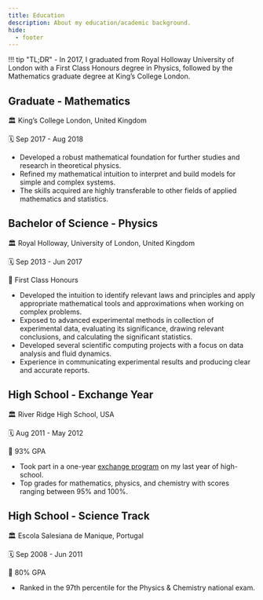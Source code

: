 ```yaml
---
title: Education
description: About my education/academic background.
hide:
  - footer
---
```



!!! tip "TL;DR"
    - In 2017, I graduated from Royal Holloway University of London with a First Class Honours degree in 
    Physics, followed by the Mathematics graduate degree at King’s College London.


## Graduate - Mathematics

🏛️ King’s College London, United Kingdom

🗓️ Sep 2017 - Aug 2018

- Developed a robust mathematical foundation for further studies and research in theoretical physics.
- Refined my mathematical intuition to interpret and build models for simple and complex systems.
- The skills acquired are highly transferable to other fields of applied mathematics and statistics.

## Bachelor of Science - Physics

🏛️ Royal Holloway, University of London, United Kingdom

🗓️ Sep 2013 - Jun 2017

🎯 First Class Honours

- Developed the intuition to identify relevant laws and principles and apply appropriate mathematical tools
  and approximations when working on complex problems.
- Exposed to advanced experimental methods in collection of experimental data, evaluating its significance,
  drawing relevant conclusions, and calculating the significant statistics.
- Developed several scientific computing projects with a focus on data analysis and fluid dynamics.
- Experience in communicating experimental results and producing clear and accurate reports.

## High School - Exchange Year

🏛️ River Ridge High School, USA

🗓️ Aug 2011 - May 2012

🎯 93% GPA

- Took part in a one-year [exchange program](https://afs.org/) on my last year of high-school.
- Top grades for mathematics, physics, and chemistry with scores ranging between 95% and 100%.

## High School - Science Track

🏛️ Escola Salesiana de Manique, Portugal

🗓️ Sep 2008 - Jun 2011

🎯 80% GPA

- Ranked in the 97th percentile for the Physics & Chemistry national exam.
